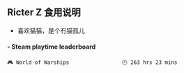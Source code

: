 ## Ricter Z 食用说明
- 喜欢猫猫，是个冇猫孤儿

<!-- steam-box start -->
#### - Steam playtime leaderboard
```text
🎮 World of Warships                 🕘 263 hrs 23 mins
```
<!-- Powered by https://github.com/YouEclipse/steam-box . -->
<!-- steam-box end -->

